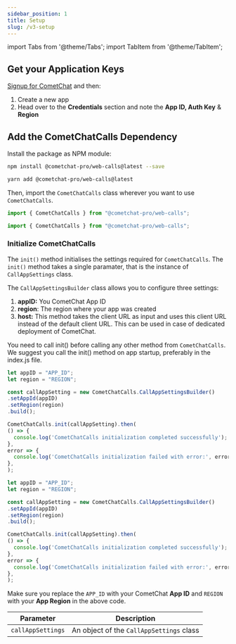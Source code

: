 ```yaml
---
sidebar_position: 1
title: Setup
slug: /v3-setup
---
```

import Tabs from '@theme/Tabs';
import TabItem from '@theme/TabItem';


## Get your Application Keys

[Signup for CometChat](https://app.cometchat.com) and then:

1. Create a new app
2. Head over to the **Credentials** section and note the **App ID, Auth Key** & **Region**

## Add the CometChatCalls Dependency

Install the package as NPM module:

<Tabs>
<TabItem value="npm" label="npm">

  ```bash
npm install @cometchat-pro/web-calls@latest --save
  ```
</TabItem>
<TabItem value="yarn" label="yarn">

  ```bash
yarn add @cometchat-pro/web-calls@latest
  ```
</TabItem>
</Tabs>


Then, import the `CometChatCalls` class wherever you want to use `CometChatCalls`.
<Tabs>
<TabItem value="Javascript" label="Javascript">

  ```javascript
import { CometChatCalls } from "@cometchat-pro/web-calls";
  ```
</TabItem>
<TabItem value="Typescript" label="Typescript">

  ```typescript
import { CometChatCalls } from "@cometchat-pro/web-calls";
  ```
</TabItem>
</Tabs>


### Initialize CometChatCalls

The `init()` method initialises the settings required for `CometChatCalls`. The `init()` method takes a single paramater, that is the instance of `CallAppSettings` class.

The `CallAppSettingsBuilder` class allows you to configure three settings:

1. **appID:** You CometChat App ID
2. **region**: The region where your app was created
3. **host:** This method takes the client URL as input and uses this client URL instead of the default client URL. This can be used in case of dedicated deployment of CometChat.

You need to call init() before calling any other method from `CometChatCalls`. We suggest you call the init() method on app startup, preferably in the index.js file.

<Tabs>
<TabItem value="Javascript" label="Javascript">

  ```javascript
let appID = "APP_ID";
let region = "REGION";

const callAppSetting = new CometChatCalls.CallAppSettingsBuilder()
  .setAppId(appID)
  .setRegion(region)
  .build();

CometChatCalls.init(callAppSetting).then(
  () => {
    console.log('CometChatCalls initialization completed successfully');
  },
  error => {
    console.log('CometChatCalls initialization failed with error:', error);
  },
);
  ```
</TabItem>
<TabItem value="Typescript" label="Typescript">

  ```typescript
let appID = "APP_ID";
let region = "REGION";

const callAppSetting = new CometChatCalls.CallAppSettingsBuilder()
  .setAppId(appID)
  .setRegion(region)
  .build();

CometChatCalls.init(callAppSetting).then(
  () => {
    console.log('CometChatCalls initialization completed successfully');
  },
  error => {
    console.log('CometChatCalls initialization failed with error:', error);
  },
);
  ```
</TabItem>
</Tabs>


Make sure you replace the `APP_ID` with your CometChat **App ID**  and `REGION` with your **App Region** in the above code.

| Parameter | Description |
| ---- | ---- |
| `callAppSettings` | An object of the `CallAppSettings` class |
